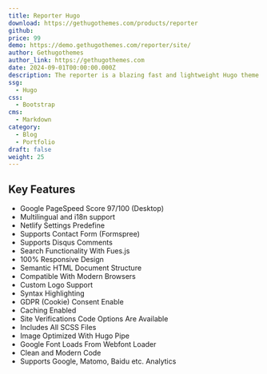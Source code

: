 ```yaml
---
title: Reporter Hugo
download: https://gethugothemes.com/products/reporter
github:
price: 99
demo: https://demo.gethugothemes.com/reporter/site/
author: Gethugothemes
author_link: https://gethugothemes.com
date: 2024-09-01T00:00:00.000Z
description: The reporter is a blazing fast and lightweight Hugo theme perfect for creating any kind of personal blog website.
ssg:
  - Hugo
css:
  - Bootstrap
cms:
  - Markdown
category:
  - Blog
  - Portfolio
draft: false
weight: 25
---
```


## Key Features

- Google PageSpeed Score 97/100 (Desktop)
- Multilingual and i18n support
- Netlify Settings Predefine
- Supports Contact Form (Formspree)
- Supports Disqus Comments
- Search Functionality With Fues.js
- 100% Responsive Design
- Semantic HTML Document Structure
- Compatible With Modern Browsers
- Custom Logo Support
- Syntax Highlighting
- GDPR (Cookie) Consent Enable
- Caching Enabled
- Site Verifications Code Options Are Available
- Includes All SCSS Files
- Image Optimized With Hugo Pipe
- Google Font Loads From Webfont Loader
- Clean and Modern Code
- Supports Google, Matomo, Baidu etc. Analytics

